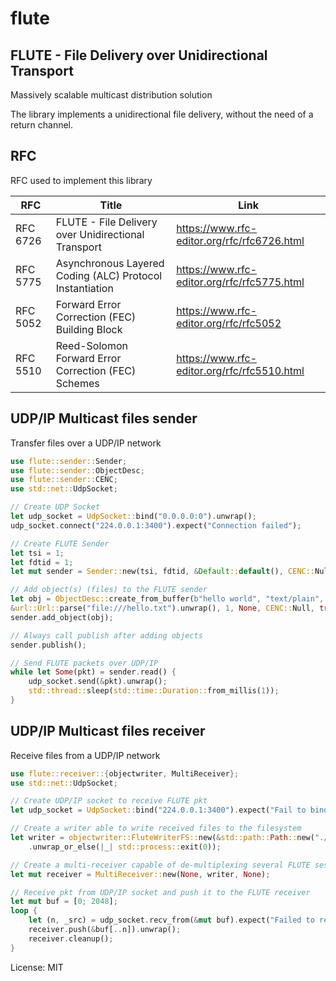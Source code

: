 # flute

## FLUTE - File Delivery over Unidirectional Transport

Massively scalable multicast distribution solution

The library implements a unidirectional file delivery, without the need of a return channel.


## RFC

RFC used to implement this library

| RFC      | Title      | Link       |
| ------------- | ------------- | ------------- |
| RFC 6726 | FLUTE - File Delivery over Unidirectional Transport | <https://www.rfc-editor.org/rfc/rfc6726.html> |
| RFC 5775 | Asynchronous Layered Coding (ALC) Protocol Instantiation | <https://www.rfc-editor.org/rfc/rfc5775.html> |
| RFC 5052 | Forward Error Correction (FEC) Building Block | <https://www.rfc-editor.org/rfc/rfc5052> |
| RFC 5510 | Reed-Solomon Forward Error Correction (FEC) Schemes | <https://www.rfc-editor.org/rfc/rfc5510.html> |

## UDP/IP Multicast files sender

Transfer files over a UDP/IP network

```rust
use flute::sender::Sender;
use flute::sender::ObjectDesc;
use flute::sender::CENC;
use std::net::UdpSocket;

// Create UDP Socket
let udp_socket = UdpSocket::bind("0.0.0.0:0").unwrap();
udp_socket.connect("224.0.0.1:3400").expect("Connection failed");

// Create FLUTE Sender
let tsi = 1;
let fdtid = 1;
let mut sender = Sender::new(tsi, fdtid, &Default::default(), CENC::Null);

// Add object(s) (files) to the FLUTE sender
let obj = ObjectDesc::create_from_buffer(b"hello world", "text/plain",
&url::Url::parse("file:///hello.txt").unwrap(), 1, None, CENC::Null, true, None, true).unwrap();
sender.add_object(obj);

// Always call publish after adding objects
sender.publish();

// Send FLUTE packets over UDP/IP
while let Some(pkt) = sender.read() {
    udp_socket.send(&pkt).unwrap();
    std::thread::sleep(std::time::Duration::from_millis(1));
}

```
## UDP/IP Multicast files receiver

Receive files from a UDP/IP network

```rust
use flute::receiver::{objectwriter, MultiReceiver};
use std::net::UdpSocket;

// Create UDP/IP socket to receive FLUTE pkt
let udp_socket = UdpSocket::bind("224.0.0.1:3400").expect("Fail to bind");

// Create a writer able to write received files to the filesystem
let writer = objectwriter::FluteWriterFS::new(&std::path::Path::new("./flute_dir"))
    .unwrap_or_else(|_| std::process::exit(0));

// Create a multi-receiver capable of de-multiplexing several FLUTE sessions
let mut receiver = MultiReceiver::new(None, writer, None);

// Receive pkt from UDP/IP socket and push it to the FLUTE receiver
let mut buf = [0; 2048];
loop {
    let (n, _src) = udp_socket.recv_from(&mut buf).expect("Failed to receive data");
    receiver.push(&buf[..n]).unwrap();
    receiver.cleanup();
}
```

License: MIT
